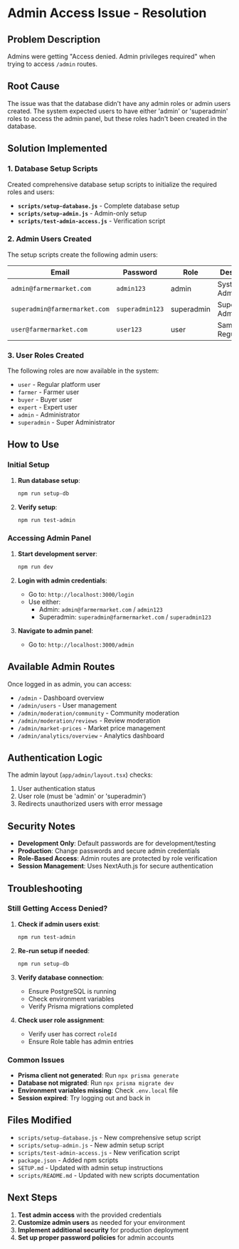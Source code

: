 # Admin Access Issue - Resolution

## Problem Description

Admins were getting "Access denied. Admin privileges required" when trying to access `/admin` routes.

## Root Cause

The issue was that the database didn't have any admin roles or admin users created. The system expected users to have either 'admin' or 'superadmin' roles to access the admin panel, but these roles hadn't been created in the database.

## Solution Implemented

### 1. Database Setup Scripts

Created comprehensive database setup scripts to initialize the required roles and users:

- **`scripts/setup-database.js`** - Complete database setup
- **`scripts/setup-admin.js`** - Admin-only setup
- **`scripts/test-admin-access.js`** - Verification script

### 2. Admin Users Created

The setup scripts create the following admin users:

| Email | Password | Role | Description |
|-------|----------|------|-------------|
| `admin@farmermarket.com` | `admin123` | admin | System Administrator |
| `superadmin@farmermarket.com` | `superadmin123` | superadmin | Super Administrator |
| `user@farmermarket.com` | `user123` | user | Sample Regular User |

### 3. User Roles Created

The following roles are now available in the system:
- `user` - Regular platform user
- `farmer` - Farmer user
- `buyer` - Buyer user  
- `expert` - Expert user
- `admin` - Administrator
- `superadmin` - Super Administrator

## How to Use

### Initial Setup

1. **Run database setup**:
   ```bash
   npm run setup-db
   ```

2. **Verify setup**:
   ```bash
   npm run test-admin
   ```

### Accessing Admin Panel

1. **Start development server**:
   ```bash
   npm run dev
   ```

2. **Login with admin credentials**:
   - Go to: `http://localhost:3000/login`
   - Use either:
     - Admin: `admin@farmermarket.com` / `admin123`
     - Superadmin: `superadmin@farmermarket.com` / `superadmin123`

3. **Navigate to admin panel**:
   - Go to: `http://localhost:3000/admin`

## Available Admin Routes

Once logged in as admin, you can access:

- `/admin` - Dashboard overview
- `/admin/users` - User management
- `/admin/moderation/community` - Community moderation
- `/admin/moderation/reviews` - Review moderation
- `/admin/market-prices` - Market price management
- `/admin/analytics/overview` - Analytics dashboard

## Authentication Logic

The admin layout (`app/admin/layout.tsx`) checks:

1. User authentication status
2. User role (must be 'admin' or 'superadmin')
3. Redirects unauthorized users with error message

## Security Notes

- **Development Only**: Default passwords are for development/testing
- **Production**: Change passwords and secure admin credentials
- **Role-Based Access**: Admin routes are protected by role verification
- **Session Management**: Uses NextAuth.js for secure authentication

## Troubleshooting

### Still Getting Access Denied?

1. **Check if admin users exist**:
   ```bash
   npm run test-admin
   ```

2. **Re-run setup if needed**:
   ```bash
   npm run setup-db
   ```

3. **Verify database connection**:
   - Ensure PostgreSQL is running
   - Check environment variables
   - Verify Prisma migrations completed

4. **Check user role assignment**:
   - Verify user has correct `roleId`
   - Ensure Role table has admin entries

### Common Issues

- **Prisma client not generated**: Run `npx prisma generate`
- **Database not migrated**: Run `npx prisma migrate dev`
- **Environment variables missing**: Check `.env.local` file
- **Session expired**: Try logging out and back in

## Files Modified

- `scripts/setup-database.js` - New comprehensive setup script
- `scripts/setup-admin.js` - New admin setup script  
- `scripts/test-admin-access.js` - New verification script
- `package.json` - Added npm scripts
- `SETUP.md` - Updated with admin setup instructions
- `scripts/README.md` - Updated with new scripts documentation

## Next Steps

1. **Test admin access** with the provided credentials
2. **Customize admin users** as needed for your environment
3. **Implement additional security** for production deployment
4. **Set up proper password policies** for admin accounts
